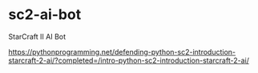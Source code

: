 # sc2-ai-bot
StarCraft II AI Bot

https://pythonprogramming.net/defending-python-sc2-introduction-starcraft-2-ai/?completed=/intro-python-sc2-introduction-starcraft-2-ai/

